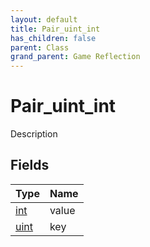 ```yaml
---
layout: default
title: Pair_uint_int
has_children: false
parent: Class
grand_parent: Game Reflection
---
```

# Pair_uint_int
Description 

## Fields

| Type | Name |
|:-------------|:--------------|
| [int](/docs/game-reflection/enums/int) | value |
| [uint](/docs/game-reflection/components/uint) | key |

